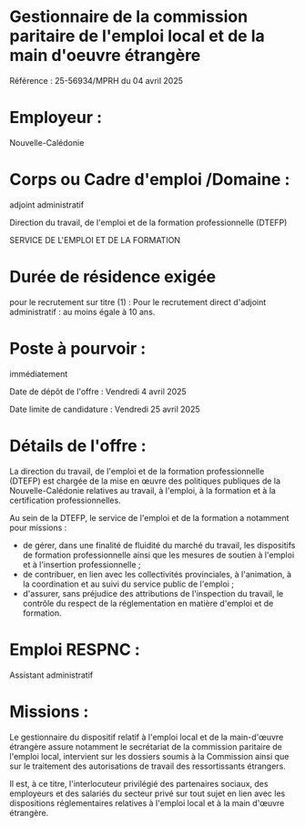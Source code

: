 # Gestionnaire de la commission paritaire de l'emploi local et de la main d'oeuvre étrangère

Référence : 25-56934/MPRH du 04 avril 2025

# Employeur :

Nouvelle-Calédonie

# Corps ou Cadre d'emploi /Domaine :

adjoint administratif

Direction du travail, de l'emploi et de la formation professionnelle (DTEFP)

SERVICE DE L'EMPLOI ET DE LA FORMATION

# Durée de résidence exigée

pour le recrutement sur titre (1) : Pour le recrutement direct d'adjoint administratif : au moins égale à 10 ans.

# Poste à pourvoir :

immédiatement

Date de dépôt de l'offre : Vendredi 4 avril 2025

Date limite de candidature : Vendredi 25 avril 2025

# Détails de l'offre :

La direction du travail, de l'emploi et de la formation professionnelle (DTEFP) est chargée de la mise en œuvre des politiques publiques de la Nouvelle-Calédonie relatives au travail, à l'emploi, à la formation et à la certification professionnelles.

Au sein de la DTEFP, le service de l'emploi et de la formation a notamment pour missions :

- de gérer, dans une finalité de fluidité du marché du travail, les dispositifs de formation professionnelle ainsi que les mesures de soutien à l'emploi et à l'insertion professionnelle ;
- de contribuer, en lien avec les collectivités provinciales, à l'animation, à la coordination et au suivi du service public de l'emploi ;
- d'assurer, sans préjudice des attributions de l'inspection du travail, le contrôle du respect de la réglementation en matière d'emploi et de formation.

# Emploi RESPNC :

Assistant administratif

# Missions :

Le gestionnaire du dispositif relatif à l'emploi local et de la main-d'œuvre étrangère assure notamment le secrétariat de la commission paritaire de l'emploi local, intervient sur les dossiers soumis à la Commission ainsi que sur le traitement des autorisations de travail des ressortissants étrangers.

Il est, à ce titre, l'interlocuteur privilégié des partenaires sociaux, des employeurs et des salariés du secteur privé sur tout sujet en lien avec les dispositions réglementaires relatives à l'emploi local et à la main d'œuvre étrangère.